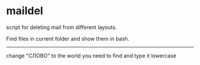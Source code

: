 # maildel
script for deleting mail from different layouts.

Find files in current folder and show them in bash.

---
change "СЛОВО" to the world you need to find and type it lowercase
